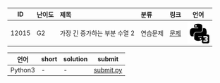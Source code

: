| ID | 난이도 | 제목 | 분류 | 링크 | 언어 |
| -- | ---- | :-- | :-- | --- | --- |
| 12015 | G2 | 가장 긴 증가하는 부분 수열 2 | 연습문제 | [문제](https://www.acmicpc.net/problem/12015) | [![python3](/assets/python3.svg)](/solutions/%5BG2%5D12015%20가장%20긴%20증가하는%20부분%20수열%202/submit.py)  |

| 언어 | short | solution | submit |
| --- | ----- | -------- | ------ |
| Python3 | - | - | [submit.py](submit.py) |
